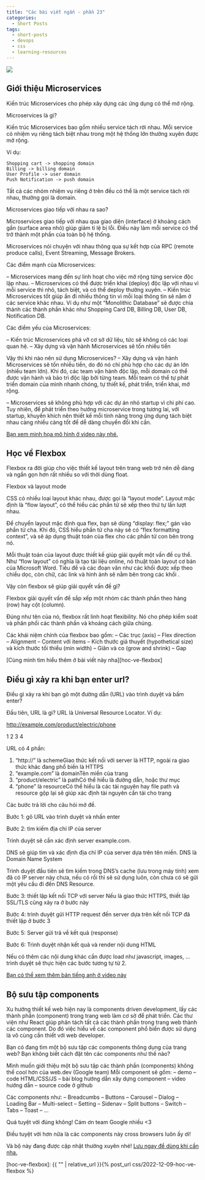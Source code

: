 ```yaml
---
title: "Các bài viết ngắn - phần 23"
categories:
  - Short Posts
tags:
  - short-posts
  - devops
  - css
  - learning-resources
---
```

![](/assets/images/2022/12/2022-12-11-cac-bai-viet-ngan-phan-23-1.webp)

## Giới thiệu Microservices
Kiến trúc Microservices cho phép xây dựng các ứng dụng có thể mở rộng.

Microservices là gì?

Kiến trúc Microservices bao gồm nhiều service tách rời nhau.
Mỗi service có nhiệm vụ riêng tách biệt nhau trong một hệ thống lớn thường xuyên được mở rộng.

Ví dụ:
```
Shopping cart -> shopping domain
Billing -> billing domain
User Profile -> user domain
Push Notification -> push domain
```
Tất cả các nhóm nhiệm vụ riêng ở trên đều có thể là một service tách rời nhau, thường gọi là domain.

Microservices giao tiếp với nhau ra sao?

Microservices giao tiếp với nhau qua giao diện (interface) ở khoảng cách gần (surface area nhỏ) giúp giảm tỉ lệ bị lỗi. Điều này làm mỗi service có thể trở thành một phần của toàn bộ hệ thống.

Microservices nói chuyện với nhau thông qua sự kết hợp của RPC (remote produce calls), Event Streaming, Message Brokers.

Các điểm mạnh của Microservices:

– Microservices mang đến sự linh hoạt cho việc mở rộng từng service độc lập nhau.
– Microservices có thể được triển khai (deploy) độc lập với nhau vì mỗi service thì nhỏ, tách biệt, và có thể deploy thường xuyên.
– Kiến trúc Microservices tốt giúp ẩn đi nhiều thông tin vì mỗi loại thông tin sẽ nằm ở các service khác nhau.
Ví dụ như một “Monolithic Database” sẽ được chia thành các thành phần khác như Shopping Card DB, Billing DB, User DB, Notification DB.

Các điểm yếu của Microservices:

– Kiến trúc Microservices phá vỡ cơ sở dữ liệu, tức sẽ không có các loại quan hệ.
– Xây dựng và vận hành Microservices sẽ tốn nhiều tiền

Vậy thì khi nào nên sử dụng Microservices?
– Xây dựng và vận hành Microservices sẽ tốn nhiều tiền, do đó nó chỉ phù hợp cho các dự án lớn (nhiều team lớn).
Khi đó, các team vận hành độc lập, mỗi domain có thể được vận hành và bảo trì độc lập bởi từng team.
Mỗi team có thể tự phát triển domain của mình nhanh chóng, tự thiết kế, phát triển, triển khai, mở rộng.

– Microservices sẽ không phù hợp với các dự án nhỏ startup vì chi phí cao.
Tuy nhiên, để phát triển theo hướng microservice trong tương lai, với startup, khuyến khích nên thiết kế mỗi tính năng trong ứng dụng tách biệt nhau càng nhiều càng tốt để dễ dàng chuyển đổi khi cần.

[Bạn xem minh họa mô hình ở video này nhé.](https://youtu.be/lTAcCNbJ7KE)

## Học về Flexbox
Flexbox ra đời giúp cho việc thiết kế layout trên trang web trở nên dễ dàng và ngắn gọn hơn rất nhiều so với thời dùng float.

Flexbox và layout mode

CSS có nhiều loại layout khác nhau, được gọi là “layout mode”.
Layout mặc định là “flow layout”, có thể hiểu các phần tử sẽ xếp theo thứ tự lần lượt nhau.

Để chuyển layout mặc định qua flex, bạn sẽ dùng “display: flex;” gán vào phần tử cha. Khi đó, CSS hiểu phần tử cha này sẽ có “flex formatting context”, và sẽ áp dụng thuật toán của flex cho các phần tử con bên trong nó.

Mỗi thuật toán của layout được thiết kế giúp giải quyết một vấn đề cụ thể.
Như “flow layout” có nghĩa là tạo tài liệu online, nó thuật toán layout cơ bản của Microsoft Word. Tiêu đề và các đoạn văn như các khối được xếp theo chiều dọc, còn chữ, các link và hình ảnh sẽ nằm bên trong các khối .

Vậy còn flexbox sẽ giúp giải quyết vấn đề gì?

Flexbox giải quyết vấn đề sắp xếp một nhóm các thành phần theo hàng (row) hay cột (column).

Đúng như tên của nó, flexbox rất linh hoạt flexibility. Nó cho phép kiểm soát và phân phối các thành phần và khoảng cách giữa chúng.

Các khái niệm chính của flexbox bao gồm:
– Các trục (axis)
– Flex direction
– Alignment
– Content với items
– Kích thước giả thuyết (hypothetical size) và kích thước tối thiểu (min width)
– Giãn và co (grow and shrink)
– Gap

[Cùng mình tìm hiểu thêm ở bài viết này nha][hoc-ve-flexbox]

## Điều gì xảy ra khi bạn enter url?
Điều gì xảy ra khi bạn gõ một đường dẫn (URL) vào trình duyệt và bấm enter?

Đầu tiên, URL là gì?
URL là Universal Resource Locator.
Ví dụ:

http://example.com/product/electric/phone

1 2 3 4

URL có 4 phần:
1. “http://” là schemeGiao thức kết nối với server là HTTP, ngoài ra giao thức khác đang phổ biến là HTTPS
2. “example.com” là domainTên miền của trang
3. “product/electric” là pathCó thể hiểu là đường dẫn, hoặc thư mục
4. “phone” là resourceCó thể hiểu là các tài nguyên hay file path và resource gộp lại sẽ giúp xác định tài nguyên cần tải cho trang

Các bước trả lời cho câu hỏi mở đề.

Bước 1: gõ URL vào trình duyệt và nhấn enter

Bước 2: tìm kiếm địa chỉ IP của server

Trình duyệt sẽ cần xác định server example.com.

DNS sẽ giúp tìm và xác định địa chỉ IP của server dựa trên tên miền. DNS là Domain Name System

Trình duyệt đầu tiên sẽ tìm kiếm trong DNS’s cache (lưu trong máy tính) xem đã có IP server này chưa, nếu có rồi thì sẽ sử dụng luôn, còn chưa có sẽ gửi một yêu cầu đi đến DNS Resource.

Bước 3: thiết lập kết nối TCP với server
Nếu là giao thức HTTPS, thiết lập SSL/TLS cũng xảy ra ở bước này

Bước 4: trình duyệt gửi HTTP request đến server dựa trên kết nối TCP đã thiết lập ở bước 3

Bước 5: Server gửi trả về kết quả (response)

Bước 6: Trình duyệt nhận kết quả và render nội dung HTML

Nếu có thêm các nội dung khác cần được load như javascript, images, … trình duyệt sẽ thực hiện các bước tương tự từ 2.

[Bạn có thể xem thêm bản tiếng anh ở video này](https://youtu.be/AlkDbnbv7dk)

## Bộ sưu tập components
Xu hướng thiết kế web hiện nay là components driven development, lấy các thành phần (component) trong trang web làm cơ sở để phát triển.
Các thư viện như React giúp phân tách tất cả các thành phần trong trang web thành các component.
Do đó việc hiểu về các component phổ biến được sử dụng là vô cùng cần thiết với web developer.

Bạn có đang tìm một bộ sưu tập các components thông dụng của trang web?
Bạn không biết cách đặt tên các components như thế nào?

Mình muốn giới thiệu một bộ sưu tập các thành phần (components) không thể cool hơn của web.dev (Google team)
Mỗi component sẽ gồm:
– demo
– code HTML/CSS/JS
– bài blog hướng dẫn xây dựng component
– video hướng dẫn
– source code ở github

Các components như:
– Breadcumbs
– Buttons
– Carousel
– Dialog
– Loading Bar
– Multi-select
– Setting
– Sidenav
– Split buttons
– Switch
– Tabs
– Toast
– …

Quá tuyệt vời đúng không! Cám ơn team Google nhiều <3

Điều tuyệt vời hơn nữa là các components này cross browsers luôn ấy ơi!

Và bộ này đang được cập nhật thường xuyên nhé!
[Lưu ngay để dùng khi cần nha.](https://web.dev/patterns/components/)


[hoc-ve-flexbox]: {{ "" | relative_url }}{% post_url css/2022-12-09-hoc-ve-flexbox %}